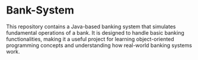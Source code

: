 # Bank-System
This repository contains a Java-based banking system that simulates fundamental operations of a bank. It is designed to handle basic banking functionalities, making it a useful project for learning object-oriented programming concepts and understanding how real-world banking systems work.

